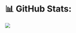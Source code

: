 
# 📊 GitHub Stats:
![](https://github-readme-streak-stats.herokuapp.com/?user=AdrSamuel&theme=gruvbox&hide_border=false)<br/>


<!-- Proudly created with GPRM ( https://gprm.itsvg.in ) -->
